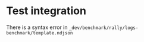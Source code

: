 # Test integration

There is a syntax error in `_dev/benchmark/rally/logs-benchmark/template.ndjson`